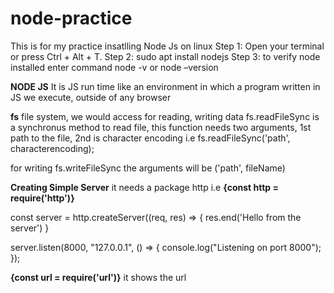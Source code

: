 # node-practice
This is for my practice
insatlling Node Js on linux
Step 1: Open your terminal or press Ctrl + Alt + T.
Step 2: sudo apt install nodejs
Step 3: to verify node installed enter command node -v or node –version

**NODE JS** It is JS run time like an environment in which a program written in JS we execute, outside of any browser

**fs** file system, we would access for reading, writing data
fs.readFileSync is a synchronus method to read file, this function needs two arguments, 1st path to the file, 2nd is character encoding i.e
fs.readFileSync('path', characterencoding);

for writing 
fs.writeFileSync the arguments will be ('path', fileName)

**Creating Simple Server**
it needs a package http i.e **{const http = require('http')}**

const server = http.createServer((req, res) => {
  res.end('Hello from the server')
}

server.listen(8000, "127.0.0.1", () => {
	console.log("Listening on port 8000");
});

**{const url = require('url')}**
it shows the url
